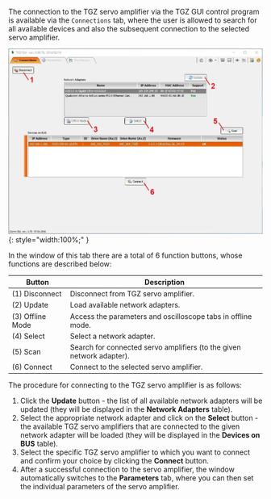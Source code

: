 The connection to the TGZ servo amplifier via the TGZ GUI control program is available via the `Connections` tab, where the user is allowed to search for all available devices and also the subsequent connection to the selected servo amplifier.

![TGZ GUI connection details](../img/GUIconnectBtns.png){: style="width:100%;" }

In the window of this tab there are a total of 6 function buttons, whose functions are described below:

| Button           | Description                                                                                 |
|------------------|---------------------------------------------------------------------------------------------|
| (1) Disconnect   | Disconnect from TGZ servo amplifier.                                                        |
| (2) Update       | Load available network adapters.                                                            |
| (3) Offline Mode | Access the parameters and oscilloscope tabs in offline mode.                                |
| (4) Select       | Select a network adapter.                                                                   |
| (5) Scan         | Search for connected servo amplifiers (to the given network adapter).                       |
| (6) Connect      | Connect to the selected servo amplifier.                                                    |



The procedure for connecting to the TGZ servo amplifier is as follows:

1. Click the **Update** button - the list of all available network adapters will be updated (they will be displayed in the **Network Adapters** table).
2. Select the appropriate network adapter and click on the **Select** button - the available TGZ servo amplifiers that are connected to the given network adapter will be loaded (they will be displayed in the **Devices on BUS** table).
3. Select the specific TGZ servo amplifier to which you want to connect and confirm your choice by clicking the **Connect** button.
4. After a successful connection to the servo amplifier, the window automatically switches to the **Parameters** tab, where you can then set the individual parameters of the servo amplifier.